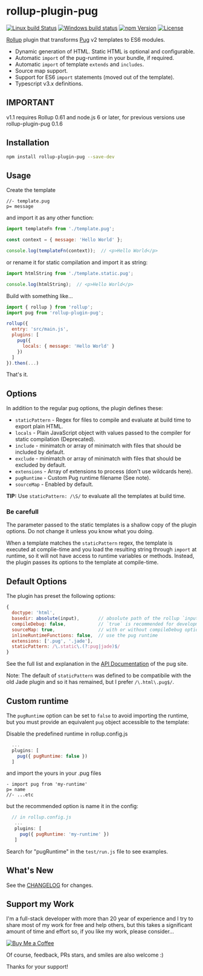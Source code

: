 # rollup-plugin-pug

[![Linux build Status][build-image]][build-url]
[![Windows build status][appveyor-image]][appveyor-url]
[![npm Version][npm-image]][npm-url]
[![License][license-image]][license-url]

[Rollup](https://github.com/rollup/rollup) plugin that transforms [Pug](https://pugjs.org) v2 templates to ES6 modules.

* Dynamic generation of HTML. Static HTML is optional and configurable.
* Automatic `import` of the pug-runtime in your bundle, if required.
* Automatic `import` of template `extends` and `includes`.
* Source map support.
* Support for ES6 `import` statements (moved out of the template).
* Typescript v3.x definitions.

## IMPORTANT

v1.1 requires Rollup 0.61 and node.js 6 or later, for previous versions use rollup-plugin-pug 0.1.6

## Installation

```bash
npm install rollup-plugin-pug --save-dev
```

## Usage

Create the template

```jade
//- template.pug
p= message
```

and import it as any other function:

```js
import templateFn from './template.pug';

const context = { message: 'Hello World' };

console.log(templateFn(context));  // <p>Hello World</p>
```

or rename it for static compilation and import it as string:

```js
import htmlString from './template.static.pug';

console.log(htmlString);  // <p>Hello World</p>
```

Build with something like...

```js
import { rollup } from 'rollup';
import pug from 'rollup-plugin-pug';

rollup({
  entry: 'src/main.js',
  plugins: [
    pug({
      locals: { message: 'Hello World' }
    })
  ]
}).then(...)
```

That's it.


## Options

In addition to the regular pug options, the plugin defines these:

- `staticPattern` - Regex for files to compile and evaluate at build time to export plain HTML.
- `locals` - Plain JavaScript object with values passed to the compiler for static compilation (Deprecated).
- `include` - minimatch or array of minimatch with files that should be included by default.
- `exclude` - minimatch or array of minimatch with files that should be excluded by default.
- `extensions` - Array of extensions to process (don't use wildcards here).
- `pugRuntime` - Custom Pug runtime filename (See note).
- `sourceMap` - Enabled by default.

**TIP:** Use `staticPattern: /\S/` to evaluate all the templates at build time.

### Be carefull

The parameter passed to the static templates is a shallow copy of the plugin options. Do not change it unless you know what you doing.

When a template matches the `staticPattern` regex, the template is executed at complie-time and you load the resulting string through `import` at runtime, so it will not have access to runtime variables or methods. Instead, the plugin passes its options to the template at compile-time.


## Default Options

The plugin has preset the following options:

```js
{
  doctype: 'html',
  basedir: absolute(input),       // absolute path of the rollup `input` option
  compileDebug: false,            // `true` is recommended for development
  sourceMap: true,                // with or without compileDebug option
  inlineRuntimeFunctions: false,  // use the pug runtime
  extensions: ['.pug', '.jade'],
  staticPattern: /\.static\.(?:pug|jade)$/
}
```

See the full list and explanation in the [API Documentation](https://pugjs.org/api/reference.html) of the pug site.

Note: The default of `staticPattern` was defined to be compatibile with the old Jade plugin and so it has remained, but I prefer `/\.html\.pug$/`.


## Custom runtime

The `pugRuntime` option can be set to `false` to avoid importing the runtime, but you must provide an equivalent `pug` object accessible to the template:

Disable the predefined runtime in rollup.config.js
```js
  ...
  plugins: [
    pug({ pugRuntime: false })
  ]
```

and import the yours in your .pug files
```jade
- import pug from 'my-runtime'
p= name
//- ...etc
```

but the recommended option is name it in the config:
```js
  // in rollup.config.js
   ...
   plugins: [
     pug({ pugRuntime: 'my-runtime' })
   ]
```

Search for "pugRuntime" in the `test/run.js` file to see examples.


## What's New

See the [CHANGELOG](CHANGELOG.md) for changes.


## Support my Work

I'm a full-stack developer with more than 20 year of experience and I try to share most of my work for free and help others, but this takes a significant amount of time and effort so, if you like my work, please consider...

[![Buy Me a Coffee][bmc-image]][bmc-url]

Of course, feedback, PRs stars, and smiles are also welcome :)

Thanks for your support!

[build-image]:    https://travis-ci.org/aMarCruz/rollup-plugin-pug.svg?branch=master
[build-url]:      https://travis-ci.org/aMarCruz/rollup-plugin-pug
[appveyor-image]: https://ci.appveyor.com/api/projects/status/us75417f6ls7yjik/branch/master?svg=true
[appveyor-url]:   https://ci.appveyor.com/project/aMarCruz/rollup-plugin-pug/branch/master
[npm-image]:      https://img.shields.io/npm/v/rollup-plugin-pug.svg
[npm-url]:        https://www.npmjs.com/package/rollup-plugin-pug
[license-image]:  https://img.shields.io/npm/l/express.svg
[license-url]:    https://github.com/aMarCruz/rollup-plugin-pug/blob/master/LICENSE
[bmc-image]:      https://www.buymeacoffee.com/assets/img/custom_images/orange_img.png
[bmc-url]:        https://www.buymeacoffee.com/aMarCruz
